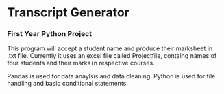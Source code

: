 # Transcript Generator

### First Year Python Project

This program will accept a student name and produce their marksheet in .txt file. Currently it uses an excel file called Projectfile, containg names of four students and their marks in respective courses.

Pandas is used for data anaylsis and data cleaning.
Python is used for file handling and basic conditional statements.
